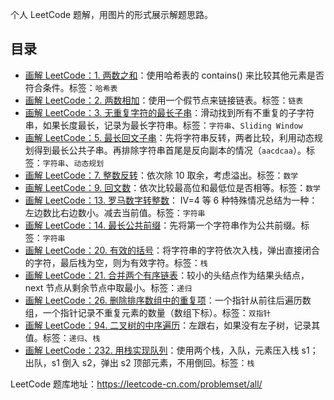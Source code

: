 个人 LeetCode 题解，用图片的形式展示解题思路。

## 目录

* [画解 LeetCode：1. 两数之和](docs/1.%20two-sum.md)：使用哈希表的 contains() 来比较其他元素是否符合条件。标签：`哈希表`
* [画解 LeetCode：2. 两数相加](docs/2.%20add-two-numbers.md)：使用一个假节点来链接链表。标签：`链表`
* [画解 LeetCode：3. 无重复字符的最长子串](docs/3.%20longest-substring-without-repeating-character.md)：滑动找到所有不重复的子字符串，如果长度最长，记录为最长字符串。标签：`字符串`、`Sliding Window`
* [画解 LeetCode：5. 最长回文子串](docs5/.%20longest-palindromic-substring.md)：先将字符串反转，两者比较，利用动态规划得到最长公共子串。再排除字符串首尾是反向副本的情况（`aacdcaa`）。标签：`字符串`、`动态规划`
* [画解 LeetCode：7. 整数反转](docs/7.%20reverse-integer.md)：依次除 10 取余，考虑溢出。标签：`数学`
* [画解 LeetCode：9. 回文数](docs/9.%20palindrome-number.md)：依次比较最高位和最低位是否相等。标签：`数学`
* [画解 LeetCode：13. 罗马数字转整数](docs/13.%20roman-to-integer)：
  IV=4 等 6 种特殊情况总结为一种：左边数比右边数小。减去当前值。标签：`字符串`
* [画解 LeetCode：14. 最长公共前缀](docs/https://depp.wang/2019/10/06/14.%20longest-common-prefix)：先将第一个字符串作为公共前缀。标签：`字符串`
* [画解 LeetCode：20. 有效的括号](docs/https://depp.wang/2019/10/28/14.%20valid-parentheses)：将字符串的字符依次入栈，弹出直接闭合的字符，最后栈为空，则为有效字符。标签：`栈`
* [画解 LeetCode：21. 合并两个有序链表](docs/https://depp.wang/2019/11/15/21.%20merge-two-sorted-lists)：较小的头结点作为结果头结点，next 节点从剩余节点中取最小。标签：`递归`
* [画解 LeetCode：26. 删除排序数组中的重复项](docs/https://depp.wang/2019/11/18/26.%20remove-duplicates-from-sorted-array)：一个指针从前往后遍历数组，一个指针记录不重复元素的数量（数组下标）。标签：`双指针`
* [画解 LeetCode：94. 二叉树的中序遍历](docs/https://depp.wang/2019/07/31/94.%20binary-tree-inoder-traversal/)：左跟右，如果没有左子树，记录其值。标签：`递归`、`栈`
* [画解 LeetCode：232. 用栈实现队列](docs/https://depp.wang/2019/09/18/232.%20implement-queue-using-stacks)：使用两个栈，入队，元素压入栈 s1；出队，s1 倒入 s2，弹出 s2 顶部元素，不用倒回。标签：`栈`


LeetCode 题库地址：https://leetcode-cn.com/problemset/all/

